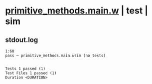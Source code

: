 # [primitive_methods.main.w](../../../../../examples/tests/valid/primitive_methods.main.w) | test | sim

## stdout.log
```log
1:60
pass ─ primitive_methods.main.wsim (no tests)
 
 
Tests 1 passed (1)
Test Files 1 passed (1)
Duration <DURATION>
```

